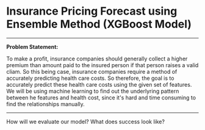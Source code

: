 # Insurance Pricing Forecast using Ensemble Method (XGBoost Model)
 ---
 
**Problem Statement:**

  To make a profit, insurance companies should generally collect a higher premium than amount paid to the insured person if that person raises a valid cliam. So this being case, insurance companies require a method of accurately predicting health care costs. So therefore, the goal is to accurately predict these health care costs using the given set of features. We will be using machine learning to find out the underlyring pattern between he features and health cost, since it's hard and time consuming to find the relationships manually. 
  
  ---
  
  How will we evaluate our model? What does success look like? 
    
    
  
  
